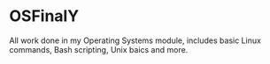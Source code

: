 # OSFinalY
All work done in my Operating Systems module, includes basic Linux commands, Bash scripting, Unix baics and more.
